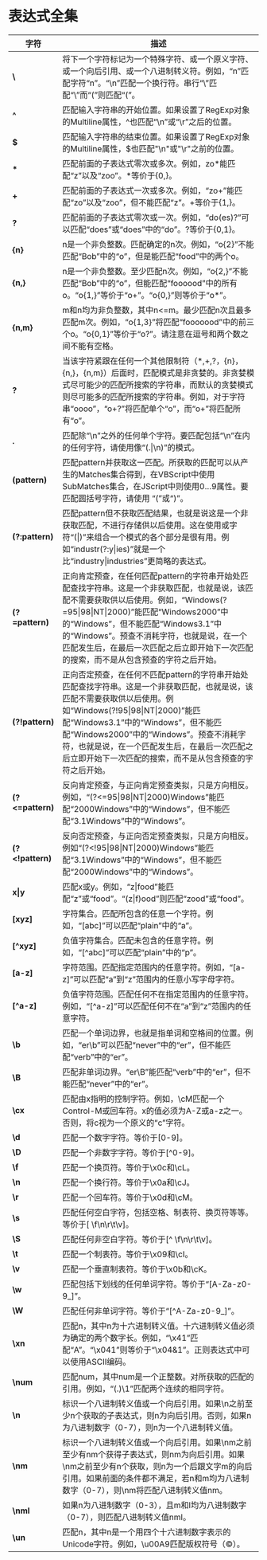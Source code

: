 # 表达式全集

| 字符 | 描述 |
|---|---|
| __\\__ | 将下一个字符标记为一个特殊字符、或一个原义字符、或一个向后引用、或一个八进制转义符。例如，“n”匹配字符“n”。“\n”匹配一个换行符。串行“\\”匹配“\”而“\(”则匹配“(”。 |
| __^__	| 匹配输入字符串的开始位置。如果设置了RegExp对象的Multiline属性，^也匹配“\n”或“\r”之后的位置。|
| __\$__ | 匹配输入字符串的结束位置。如果设置了RegExp对象的Multiline属性，\$也匹配"\n"或"\r"之前的位置。|  
| __\*__ | 匹配前面的子表达式零次或多次。例如，zo\*能匹配“z”以及“zoo”。\*等价于{0,}。 |
| __+__	| 匹配前面的子表达式一次或多次。例如，“zo+”能匹配“zo”以及“zoo”，但不能匹配“z”。+等价于{1,}。 |
| __?__	| 匹配前面的子表达式零次或一次。例如，“do(es)?”可以匹配“does”或“does”中的“do”。?等价于{0,1}。 |
| __{n}__ | n是一个非负整数。匹配确定的n次。例如，“o{2}”不能匹配“Bob”中的“o”，但是能匹配“food”中的两个o。 |
| __{n,}__ | n是一个非负整数。至少匹配n次。例如，“o{2,}”不能匹配“Bob”中的“o”，但能匹配“foooood”中的所有o。“o{1,}”等价于“o+”。“o{0,}”则等价于“o*”。 |
| __{n,m}__ | m和n均为非负整数，其中n<=m。最少匹配n次且最多匹配m次。例如，“o{1,3}”将匹配“fooooood”中的前三个o。“o{0,1}”等价于“o?”。请注意在逗号和两个数之间不能有空格。 |
| __?__ | 当该字符紧跟在任何一个其他限制符（*,+,?，{n}，{n,}，{n,m}）后面时，匹配模式是非贪婪的。非贪婪模式尽可能少的匹配所搜索的字符串，而默认的贪婪模式则尽可能多的匹配所搜索的字符串。例如，对于字符串“oooo”，“o+?”将匹配单个“o”，而“o+”将匹配所有“o”。|
| __\.__ | 匹配除“\n”之外的任何单个字符。要匹配包括“\n”在内的任何字符，请使用像“(.\|\n)”的模式。 |
| __(pattern)__ | 匹配pattern并获取这一匹配。所获取的匹配可以从产生的Matches集合得到，在VBScript中使用SubMatches集合，在JScript中则使用$0…$9属性。要匹配圆括号字符，请使用 “\(”或“\)”。 | 
| __(?:pattern)__ | 匹配pattern但不获取匹配结果，也就是说这是一个非获取匹配，不进行存储供以后使用。这在使用或字符“(\|)”来组合一个模式的各个部分是很有用。例如“industr(?:y\|ies)”就是一个比“industry\|industries”更简略的表达式。 | 
| __(?=pattern)__ | 正向肯定预查，在任何匹配pattern的字符串开始处匹配查找字符串。这是一个非获取匹配，也就是说，该匹配不需要获取供以后使用。例如，“Windows(?=95\|98\|NT\|2000)”能匹配“Windows2000”中的“Windows”，但不能匹配“Windows3.1”中的“Windows”。预查不消耗字符，也就是说，在一个匹配发生后，在最后一次匹配之后立即开始下一次匹配的搜索，而不是从包含预查的字符之后开始。 | 
| __(?\!pattern)__ | 正向否定预查，在任何不匹配pattern的字符串开始处匹配查找字符串。这是一个非获取匹配，也就是说，该匹配不需要获取供以后使用。例如“Windows(?\!95\|98\|NT\|2000)”能匹配“Windows3.1”中的“Windows”，但不能匹配“Windows2000”中的“Windows”。预查不消耗字符，也就是说，在一个匹配发生后，在最后一次匹配之后立即开始下一次匹配的搜索，而不是从包含预查的字符之后开始。 | 
| __(?<=pattern)__ | 反向肯定预查，与正向肯定预查类拟，只是方向相反。例如，“(?<=95\|98\|NT\|2000)Windows”能匹配“2000Windows”中的“Windows”，但不能匹配“3.1Windows”中的“Windows”。 |
| __(?<\!pattern)__ | 反向否定预查，与正向否定预查类拟，只是方向相反。例如“(?<\!95\|98\|NT\|2000)Windows”能匹配“3.1Windows”中的“Windows”，但不能匹配“2000Windows”中的“Windows”。|
| __x\|y__ | 匹配x或y。例如，“z\|food”能匹配“z”或“food”。“(z\|f)ood”则匹配“zood”或“food”。 |
| __[xyz]__ | 字符集合。匹配所包含的任意一个字符。例如，“[abc]”可以匹配“plain”中的“a”。 |
| __[^xyz]__ | 负值字符集合。匹配未包含的任意字符。例如，“[^abc]”可以匹配“plain”中的“p”。 |
| __[a-z]__ | 字符范围。匹配指定范围内的任意字符。例如，“[a-z]”可以匹配“a”到“z”范围内的任意小写字母字符。 |
| __[^a-z]__ | 负值字符范围。匹配任何不在指定范围内的任意字符。例如，“[^a-z]”可以匹配任何不在“a”到“z”范围内的任意字符。 |
| __\b__ | 匹配一个单词边界，也就是指单词和空格间的位置。例如，“er\b”可以匹配“never”中的“er”，但不能匹配“verb”中的“er”。 |
| __\B__ | 匹配非单词边界。“er\B”能匹配“verb”中的“er”，但不能匹配“never”中的“er”。 |
| __\cx__ | 匹配由x指明的控制字符。例如，\cM匹配一个Control-M或回车符。x的值必须为A-Z或a-z之一。否则，将c视为一个原义的“c”字符。 |
| __\d__ | 匹配一个数字字符。等价于[0-9]。 |
| __\D__ | 匹配一个非数字字符。等价于[^0-9]。 |
| __\f__ | 匹配一个换页符。等价于\x0c和\cL。 |
| __\n__ | 匹配一个换行符。等价于\x0a和\cJ。 |
| __\r__ | 匹配一个回车符。等价于\x0d和\cM。 |
| __\s__ | 匹配任何空白字符，包括空格、制表符、换页符等等。等价于[ \f\n\r\t\v]。 |
| __\S__ | 匹配任何非空白字符。等价于[^ \f\n\r\t\v]。 |
| __\t__ | 匹配一个制表符。等价于\x09和\cI。 |
| __\v__ | 匹配一个垂直制表符。等价于\x0b和\cK。 |
| __\w__ | 匹配包括下划线的任何单词字符。等价于“[A-Za-z0-9_]”。 |
| __\W__ | 匹配任何非单词字符。等价于“[^A-Za-z0-9_]”。 |
| __\xn__ | 匹配n，其中n为十六进制转义值。十六进制转义值必须为确定的两个数字长。例如，“\x41”匹配“A”。“\x041”则等价于“\x04&1”。正则表达式中可以使用ASCII编码。|
| __\num__ | 匹配num，其中num是一个正整数。对所获取的匹配的引用。例如，“(.)\1”匹配两个连续的相同字符。 |
| __\n__ | 标识一个八进制转义值或一个向后引用。如果\n之前至少n个获取的子表达式，则n为向后引用。否则，如果n为八进制数字（0-7），则n为一个八进制转义值。 |
| __\nm__ | 标识一个八进制转义值或一个向后引用。如果\nm之前至少有nm个获得子表达式，则nm为向后引用。如果\nm之前至少有n个获取，则n为一个后跟文字m的向后引用。如果前面的条件都不满足，若n和m均为八进制数字（0-7），则\nm将匹配八进制转义值nm。|
| __\nml__ | 如果n为八进制数字（0-3），且m和l均为八进制数字（0-7），则匹配八进制转义值nml。 |
| __\un__ | 匹配n，其中n是一个用四个十六进制数字表示的Unicode字符。例如，\u00A9匹配版权符号（©）。|

